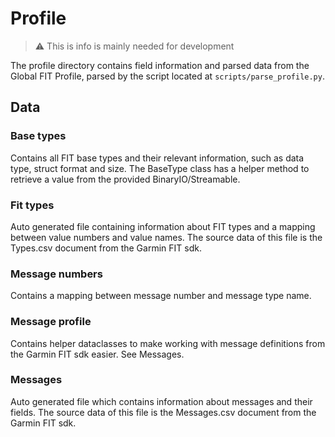 # Profile

> ⚠️ This is info is mainly needed for development

The profile directory contains field information and parsed data from the Global FIT Profile,
parsed by the script located at `scripts/parse_profile.py`.

## Data

### Base types

Contains all FIT base types and their relevant information, such as data type, struct
format and size. The BaseType class has a helper method to retrieve a value from the 
provided BinaryIO/Streamable.

### Fit types

Auto generated file containing information about FIT types and a mapping between value
numbers and value names. The source data of this file is the Types.csv document from 
the Garmin FIT sdk.

### Message numbers

Contains a mapping between message number and message type name.

### Message profile

Contains helper dataclasses to make working with message definitions from the Garmin FIT
sdk easier. See Messages.

### Messages

Auto generated file which contains information about messages and their fields. The 
source data of this file is the Messages.csv document from the Garmin FIT sdk.
